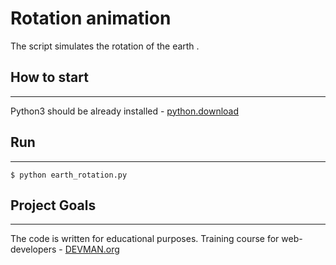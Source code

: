 # Rotation animation
The script simulates the rotation of the earth .
## How to start
---
Python3 should be already installed - [python.download](https://www.python.org/downloads/)
## Run
---
```console
$ python earth_rotation.py
```
## Project Goals
---
The code is written for educational purposes. Training course for web-developers - [DEVMAN.org](https://dvmn.org/)
